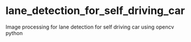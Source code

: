 # lane_detection_for_self_driving_car
Image processing for lane detection for self driving car using opencv python
